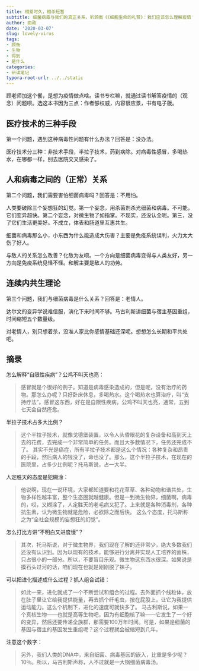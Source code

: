 ```yaml
---
title: 相爱时久，相杀短暂
subtitle: 细菌病毒与我们的真正关系，听顾衡《《细胞生命的礼赞》：我们应该怎么理解疫情？》笔记 
author: 曲政
date: '2020-03-07'
slug: lovely-virus
tags:
- 顾衡
- 生物
- 得到
- 是什么
categories:
- 研读笔记
typora-root-url: ../../static
---
```


顾老师加这个餐，是想为疫情做点啥。读书专栏嘛，就通过读书解答疫情的（观念）问题呗。选这本书因为三点：作者够权威，内容很应景，书有电子版。

## 医疗技术的三种手段

第一个问题，遇到这种病毒性问题有什么办法？回答是：没办法。

医疗技术分三种：非技术手段，半拉子技术，药到病除。对病毒性感冒，多喝热水，在哪都一样，别去医院交叉感染了。

## 人和病毒之间的（正常）关系

第二个问题，我们需要害怕细菌病毒吗？回答是：不用怕。

人类要破除三个妄想狂的幻觉。第一个妄念，用杀菌剂杀光细菌和病毒。不可能，它们变异超快。第二个妄念，对微生物了如指掌。不现实，还没认全呢。第三，没了它们生活更美好。不成立，体表和肠道里互惠共生。

细菌和病毒那么小，小东西为什么能造成大伤害？主要是免疫系统误判，火力太大伤了好人。

与敌人的关系怎么改善？化敌为友呗。一个方向是细菌病毒变得与人类友好，另一方向是免疫系统见怪不怪。和解主要是敌人的功劳。

## 连续内共生理论

第三个问题，我们与细菌病毒是什么关系？回答是：老情人。

达尔文的变异学说难信服，演化下来时间不够。马古利斯讲细菌与宿主基因重组，时间缩短五个数量级。

对老情人，别只想着杀，没准人家比你感情基础还深呢。想想怎么长期和平共处吧。

## 摘录

怎么解释“自限性疾病”？公鸡不叫天也亮：

>   感冒就是个很好的例子。知道是病毒感染造成的，但是呢，没有治疗的药物。那怎么办呢？只好卧床休息，多喝热水。这个喝热水也算治疗，叫“支持疗法”。感冒这东西，好在是自限性疾病，公鸡不叫天也亮，通常，五到七天会自然痊愈。

半拉子技术占多大比例？

>   这个半拉子技术，就像戈德堡装置，以令人头昏眼花的复杂设备和高到天上去的花费，去完成一个非常简单的任务。而且大多数情况下，任务还完成不了。
>   其实不光是癌症，所有半拉子技术都是这么个情况：各种复杂和昂贵的手段，然后病人的钱没了，命也没了。那么，这个半拉子技术，在现在的医院里，占多少比例呢？托马斯说，占一大半。

人定胜天的态度是犯糊涂：

>   他说啊，现在一说环境，大家都知道要和花花草草、各种动物和谐共处，生物多样性越丰富，整个生态圈就越健康。但是一到微生物界，细菌啊，病毒的，哎，又糊涂了，人定胜天的老毛病又犯了。上来就是各种消毒剂，各种抗生素，认为微生物就是危险，必欲除之而后快。
>   这么个态度，托马斯称之为“全社会规模的妄想狂的幻觉”。

怎么打比方讲“不明白又进度慢”？

>   其次，托马斯说，对于微生物界，我们现在了解的还非常少，绝大多数我们还没有认识到。因为以现有的技术，能够进行分离并实现人工培养的菌株，只占很小的一部分。所以，不要盲目乐观。微生物这东西水很深。如果说是摸石头过河的话，咱们现在也就是刚刚脱了袜子。

可以把进化描述成什么过程？抓人组合试错：

>   如此一来，进化就成了一个不断尝试和组合的过程。去外面抓个线粒体，放在肚子里让它给我提供能量，再去抓个纤毛虫，按在屁股上，让它为我提供运动能力。这么个机制下，进化的速度可就快多了。
>   马古利斯说，如果一个真核生物——也就是高等生物吧，因为有细胞核了嘛——它发生了一个好的变异，然后还要传递全族群，那需要100万年时间。可是，如果是细菌的基因与宿主的基因发生重组呢？这个过程就会被缩短到几年。

注意这个数字：

>   另外，我们人类的DNA中，来自细菌、病毒基因的嵌入，比重是多少呢？10％。所以，马古利斯声称，人不过就是一大锅细菌病毒汤。